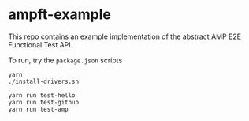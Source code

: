 # ampft-example

This repo contains an example implementation of the abstract AMP E2E Functional Test API.

To run, try the `package.json` scripts

```
yarn
./install-drivers.sh

yarn run test-hello
yarn run test-github
yarn run test-amp
```
